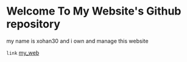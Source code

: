 # Welcome To My Website's Github repository

my name is xohan30 and i own and manage this website

`link` [my_web](https://xohan30.github.io)
